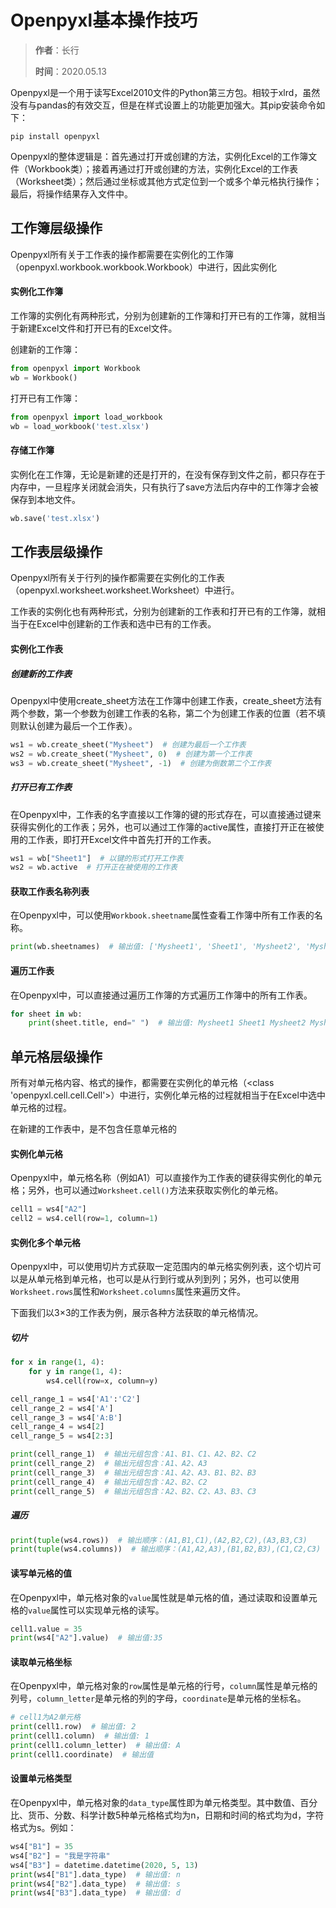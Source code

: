 # Openpyxl基本操作技巧

> **作者**：长行
>
> **时间**：2020.05.13

Openpyxl是一个用于读写Excel2010文件的Python第三方包。相较于xlrd，虽然没有与pandas的有效交互，但是在样式设置上的功能更加强大。其pip安装命令如下：

```
pip install openpyxl
```

Openpyxl的整体逻辑是：首先通过打开或创建的方法，实例化Excel的工作簿文件（Workbook类）；接着再通过打开或创建的方法，实例化Excel的工作表（Worksheet类）；然后通过坐标或其他方式定位到一个或多个单元格执行操作；最后，将操作结果存入文件中。

## 工作簿层级操作

Openpyxl所有关于工作表的操作都需要在实例化的工作簿（openpyxl.workbook.workbook.Workbook）中进行，因此实例化

#### 实例化工作簿

工作簿的实例化有两种形式，分别为创建新的工作簿和打开已有的工作簿，就相当于新建Excel文件和打开已有的Excel文件。

创建新的工作簿：

```python
from openpyxl import Workbook
wb = Workbook()
```

打开已有工作簿：

```python
from openpyxl import load_workbook
wb = load_workbook('test.xlsx')
```

#### 存储工作簿

实例化在工作簿，无论是新建的还是打开的，在没有保存到文件之前，都只存在于内存中，一旦程序关闭就会消失，只有执行了save方法后内存中的工作簿才会被保存到本地文件。

```python
wb.save('test.xlsx')
```

## 工作表层级操作

Openpyxl所有关于行列的操作都需要在实例化的工作表（openpyxl.worksheet.worksheet.Worksheet）中进行。

工作表的实例化也有两种形式，分别为创建新的工作表和打开已有的工作簿，就相当于在Excel中创建新的工作表和选中已有的工作表。

#### 实例化工作表

##### 创建新的工作表

Openpyxl中使用create_sheet方法在工作簿中创建工作表，create_sheet方法有两个参数，第一个参数为创建工作表的名称，第二个为创建工作表的位置（若不填则默认创建为最后一个工作表）。

```python
ws1 = wb.create_sheet("Mysheet")  # 创建为最后一个工作表
ws2 = wb.create_sheet("Mysheet", 0)  # 创建为第一个工作表
ws3 = wb.create_sheet("Mysheet", -1)  # 创建为倒数第二个工作表
```

##### 打开已有工作表

在Openpyxl中，工作表的名字直接以工作簿的键的形式存在，可以直接通过键来获得实例化的工作表；另外，也可以通过工作簿的active属性，直接打开正在被使用的工作表，即打开Excel文件中首先打开的工作表。

```python
ws1 = wb["Sheet1"]  # 以键的形式打开工作表
ws2 = wb.active  # 打开正在被使用的工作表
```

#### 获取工作表名称列表

在Openpyxl中，可以使用```Workbook.sheetname```属性查看工作簿中所有工作表的名称。

```python
print(wb.sheetnames)  # 输出值: ['Mysheet1', 'Sheet1', 'Mysheet2', 'Mysheet']
```

#### 遍历工作表

在Openpyxl中，可以直接通过遍历工作簿的方式遍历工作簿中的所有工作表。

```python
for sheet in wb:
    print(sheet.title, end=" ")  # 输出值: Mysheet1 Sheet1 Mysheet2 Mysheet 
```

## 单元格层级操作

所有对单元格内容、格式的操作，都需要在实例化的单元格（<class 'openpyxl.cell.cell.Cell'>）中进行，实例化单元格的过程就相当于在Excel中选中单元格的过程。

在新建的工作表中，是不包含任意单元格的

#### 实例化单元格

Openpyxl中，单元格名称（例如A1）可以直接作为工作表的键获得实例化的单元格；另外，也可以通过```Worksheet.cell()```方法来获取实例化的单元格。

```python
cell1 = ws4["A2"]
cell2 = ws4.cell(row=1, column=1)
```

#### 实例化多个单元格

Openpyxl中，可以使用切片方式获取一定范围内的单元格实例列表，这个切片可以是从单元格到单元格，也可以是从行到行或从列到列；另外，也可以使用```Worksheet.rows```属性和```Worksheet.columns```属性来遍历文件。

下面我们以3×3的工作表为例，展示各种方法获取的单元格情况。

##### 切片

```python
for x in range(1, 4):
    for y in range(1, 4):
        ws4.cell(row=x, column=y)

cell_range_1 = ws4['A1':'C2']
cell_range_2 = ws4['A']
cell_range_3 = ws4['A:B']
cell_range_4 = ws4[2]
cell_range_5 = ws4[2:3]

print(cell_range_1)  # 输出元组包含：A1、B1、C1、A2、B2、C2
print(cell_range_2)  # 输出元组包含：A1、A2、A3
print(cell_range_3)  # 输出元组包含：A1、A2、A3、B1、B2、B3
print(cell_range_4)  # 输出元组包含：A2、B2、C2
print(cell_range_5)  # 输出元组包含：A2、B2、C2、A3、B3、C3
```

##### 遍历

```python
print(tuple(ws4.rows))  # 输出顺序：(A1,B1,C1),(A2,B2,C2),(A3,B3,C3)
print(tuple(ws4.columns))  # 输出顺序：(A1,A2,A3),(B1,B2,B3),(C1,C2,C3)
```

#### 读写单元格的值

在Openpyxl中，单元格对象的```value```属性就是单元格的值，通过读取和设置单元格的```value```属性可以实现单元格的读写。

```python
cell1.value = 35
print(ws4["A2"].value)  # 输出值:35
```

#### 读取单元格坐标

在Openpyxl中，单元格对象的```row```属性是单元格的行号，```column```属性是单元格的列号，```column_letter```是单元格的列的字母，```coordinate```是单元格的坐标名。

```python
# cell1为A2单元格
print(cell1.row)  # 输出值: 2
print(cell1.column)  # 输出值: 1
print(cell1.column_letter)  # 输出值: A
print(cell1.coordinate)  # 输出值
```

#### 设置单元格类型

在Openpyxl中，单元格对象的```data_type```属性即为单元格类型。其中数值、百分比、货币、分数、科学计数5种单元格格式均为n，日期和时间的格式均为d，字符格式为s。例如：

```python
ws4["B1"] = 35
ws4["B2"] = "我是字符串"
ws4["B3"] = datetime.datetime(2020, 5, 13)
print(ws4["B1"].data_type)  # 输出值: n
print(ws4["B2"].data_type)  # 输出值: s
print(ws4["B3"].data_type)  # 输出值: d
```

